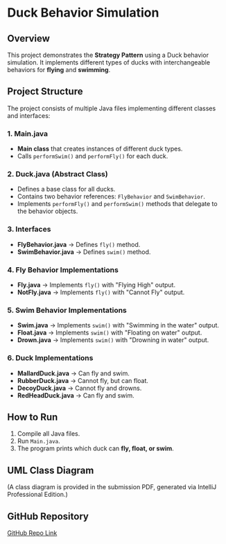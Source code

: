 # Duck Behavior Simulation 

## Overview
This project demonstrates the **Strategy Pattern** using a Duck behavior simulation. It implements different types of ducks with interchangeable behaviors for **flying** and **swimming**.

## Project Structure
The project consists of multiple Java files implementing different classes and interfaces:

### **1. Main.java**
- **Main class** that creates instances of different duck types.
- Calls `performSwim()` and `performFly()` for each duck.

### **2. Duck.java (Abstract Class)**
- Defines a base class for all ducks.
- Contains two behavior references: `FlyBehavior` and `SwimBehavior`.
- Implements `performFly()` and `performSwim()` methods that delegate to the behavior objects.

### **3. Interfaces**
- **FlyBehavior.java** → Defines `fly()` method.
- **SwimBehavior.java** → Defines `swim()` method.

### **4. Fly Behavior Implementations**
- **Fly.java** → Implements `fly()` with "Flying High" output.
- **NotFly.java** → Implements `fly()` with "Cannot Fly" output.

### **5. Swim Behavior Implementations**
- **Swim.java** → Implements `swim()` with "Swimming in the water" output.
- **Float.java** → Implements `swim()` with "Floating on water" output.
- **Drown.java** → Implements `swim()` with "Drowning in water" output.

### **6. Duck Implementations**
- **MallardDuck.java** → Can fly and swim.
- **RubberDuck.java** → Cannot fly, but can float.
- **DecoyDuck.java** → Cannot fly and drowns.
- **RedHeadDuck.java** → Can fly and swim.

## How to Run
1. Compile all Java files.
2. Run `Main.java`.
3. The program prints which duck can **fly, float, or swim**.

## UML Class Diagram
(A class diagram is provided in the submission PDF, generated via IntelliJ Professional Edition.)

## GitHub Repository
[GitHub Repo Link](https://github.com/shwetgaur/Duck.git)


